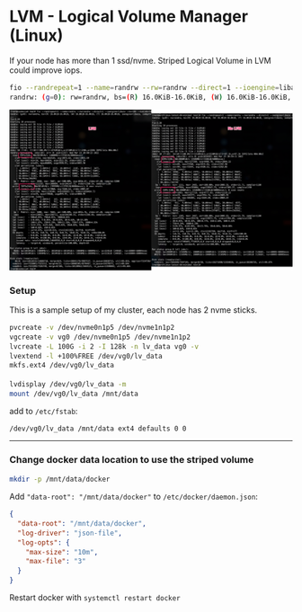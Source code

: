 # LVM - Logical Volume Manager (Linux) 

If your node has more than 1 ssd/nvme. Striped Logical Volume in LVM could improve iops.

```bash
fio --randrepeat=1 --name=randrw --rw=randrw --direct=1 --ioengine=libaio --bs=16k --numjobs=10 --size=512M --runtime=60 --time_based --iodepth=64 --group_reporting
randrw: (g=0): rw=randrw, bs=(R) 16.0KiB-16.0KiB, (W) 16.0KiB-16.0KiB, (T) 16.0KiB-16.0KiB, ioengine=libaio, iodepth=64
```

![LVM iops](./striped_lv_lvm-min.png)

### Setup
This is a sample setup of my cluster, each node has 2 nvme sticks.

```bash
pvcreate -v /dev/nvme0n1p5 /dev/nvme1n1p2
vgcreate -v vg0 /dev/nvme0n1p5 /dev/nvme1n1p2
lvcreate -L 100G -i 2 -I 128k -n lv_data vg0 -v
lvextend -l +100%FREE /dev/vg0/lv_data
mkfs.ext4 /dev/vg0/lv_data

lvdisplay /dev/vg0/lv_data -m
mount /dev/vg0/lv_data /mnt/data
```

add to `/etc/fstab`:
```
/dev/vg0/lv_data /mnt/data ext4 defaults 0 0
```

---
### Change docker data location to use the striped volume

```bash
mkdir -p /mnt/data/docker
```

Add `"data-root": "/mnt/data/docker"` to `/etc/docker/daemon.json`:
```json
{
  "data-root": "/mnt/data/docker",
  "log-driver": "json-file",
  "log-opts": {
    "max-size": "10m",
    "max-file": "3"
  }
}
```

Restart docker with `systemctl restart docker`
